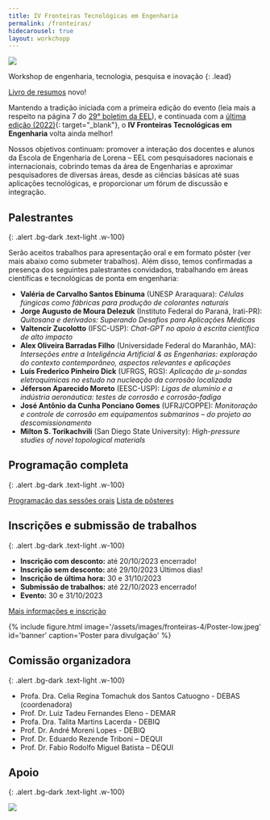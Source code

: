```yaml
---
title: IV Fronteiras Tecnológicas em Engenharia
permalink: /fronteiras/
hidecarousel: true
layout: workchopp
---
```


<img src="{{site.baseurl}}/assets/images/fronteiras-4/logo.jpeg" class="img-fluid">

Workshop de engenharia, tecnologia, pesquisa e inovação
{: .lead}

<!-- <h2 class="text-danger">Inscrições prorrogadas até 08 de outubro!</h2> -->

<!-- <a class="btn btn-lg btn-primary mb-2" href="https://forms.gle/Nhd6sqa2YUNYr7AE8" id="no-ext-link" target="\_blank">Inscreva-se!</a> -->

<!-- <a class="btn btn-lg btn-primary my-1" href="{{site.baseurl}}/assets/images/fronteiras-2/poster-programa.pdf" target="\_blank">Programação completa (pdf)</a><br> -->
<!-- <a class="btn btn-lg btn-primary my-1" href="{{site.baseurl}}/assets/images/fronteiras-2/booklet_online.pdf" target="\_blank">Caderno de resumos (pdf)</a><br> -->
<!-- <a class="btn btn-lg btn-primary my-1" href="{{site.baseurl}}/fronteiras2/fotos">Fotos</a> -->

<a class="btn btn-lg btn-primary my-1" href="{{site.baseurl}}/assets/workshop/Livro resumo_IV Fronteiras-2023_compressed.pdf" target="_blank">Livro de resumos</a> <span class="badge badge-success">novo!</span>

Mantendo a tradição iniciada com a primeira edição do evento (leia mais a respeito na página 7 do <a href="https://site.eel.usp.br/sites/files/eel/publico/boletim/Boletim_EEL_USP_29.pdf" target="\_blank">29° boletim da EEL</a>), e continuada com a [última edição (2022)]({{site.baseurl}}/fronteiras2022){: target="_blank"}, o **IV Fronteiras Tecnológicas em Engenharia** volta ainda melhor!

Nossos objetivos continuam: promover a interação dos docentes e alunos da Escola de Engenharia de Lorena – EEL com pesquisadores nacionais
e internacionais, cobrindo temas da área de Engenharias e aproximar pesquisadores de diversas áreas, desde as ciências básicas até suas aplicações tecnológicas, e proporcionar um fórum de discussão e integração.

## Palestrantes
{: .alert .bg-dark .text-light .w-100}

Serão aceitos trabalhos para apresentação oral e em formato pôster (ver mais abaixo como submeter trabalhos). Além disso, temos confirmadas a presença dos seguintes palestrantes convidados, trabalhando em áreas científicas e tecnológicas de ponta em engenharia:

- **Valéria de Carvalho Santos Ebinuma** (UNESP Araraquara): *Células fúngicas como fábricas para produção de colorantes naturais*
- **Jorge Augusto de Moura Delezuk** (Instituto Federal do Paraná, Irati-PR): *Quitosana e derivados: Superando Desafios para Aplicações Médicas*
- **Valtencir Zucolotto** (IFSC-USP): *Chat-GPT no apoio à escrita científica de alto impacto*
- **Alex Oliveira Barradas Filho** (Universidade Federal do Maranhão, MA): *Interseções entre a Inteligência Artificial & as Engenharias: exploração do contexto contemporâneo, aspectos relevantes e aplicações*
- **Luís Frederico Pinheiro Dick** (UFRGS, RGS): *Aplicação de µ-sondas eletroquímicas no estudo na nucleação da corrosão localizada*
- **Jéferson Aparecido Moreto** (EESC-USP): *Ligas de alumínio e a indústria aeronáutica: testes de corrosão e corrosão-fadiga*
- **José Antônio da Cunha Ponciano Gomes** (UFRJ/COPPE): *Monitoração e controle de corrosão em equipamentos submarinos – do projeto ao descomissionamento*
- **Milton S. Torikachvili** (San Diego State University): *High-pressure studies of novel topological materials*
  
## Programação completa
{: .alert .bg-dark .text-light .w-100}
  
<a class="btn btn-lg btn-primary my-1" href="{{site.baseurl}}/assets/workshop/programa.pdf" target="_blank">Programação das sessões orais</a>
<a class="btn btn-lg btn-primary my-1" href="{{site.baseurl}}/assets/workshop/posters.pdf" target="_blank">Lista de pôsteres</a>
  
## Inscrições e submissão de trabalhos
{: .alert .bg-dark .text-light .w-100}

- **Inscrição com desconto:** até 20/10/2023 <span class="badge badge-danger">encerrado!</span>
- **Inscrição sem desconto:** até 29/10/2023 <span class="badge badge-warning">Últimos dias!</span>
- **Inscrição de última hora:** 30 e 31/10/2023
- **Submissão de trabalhos:** até 22/10/2023 <span class="badge badge-danger">encerrado!</span>
- **Evento:** 30 e 31/10/2023

<a class="btn btn-lg btn-primary my-1" href="https://www.even3.com.br/iv-fronteiras-cientificas-em-engenharia-394546/" target="_blank">Mais informações e inscrição</a>

{% include figure.html image='/assets/images/fronteiras-4/Poster-low.jpeg' id='banner' caption='Poster para divulgação' %}

## Comissão organizadora
{: .alert .bg-dark .text-light .w-100}

- Profa. Dra. Celia Regina Tomachuk dos Santos Catuogno - DEBAS (coordenadora)
- Prof. Dr. Luiz Tadeu Fernandes Eleno - DEMAR
- Profa. Dra. Talita Martins Lacerda - DEBIQ
- Prof. Dr. André Moreni Lopes - DEBIQ
- Prof. Dr. Eduardo Rezende Triboni – DEQUI
- Prof. Dr. Fabio Rodolfo Miguel Batista – DEQUI

## Apoio
{: .alert .bg-dark .text-light .w-100}

<a href="http://www.fapesp.br" id="no-ext-link" target="_blank"><img src="{{site.baseurl}}/assets/images/logos/logo-fapesp-1200x480.jpg" class="img-fluid w-50"></a>
